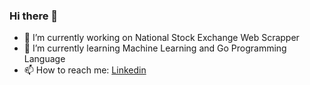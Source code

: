 ### Hi there 👋

- 🔭 I’m currently working on National Stock Exchange Web Scrapper
- 🌱 I’m currently learning Machine Learning and Go Programming Language
- 📫 How to reach me: [Linkedin](https://www.linkedin.com/in/rxhulshxrmx/)
